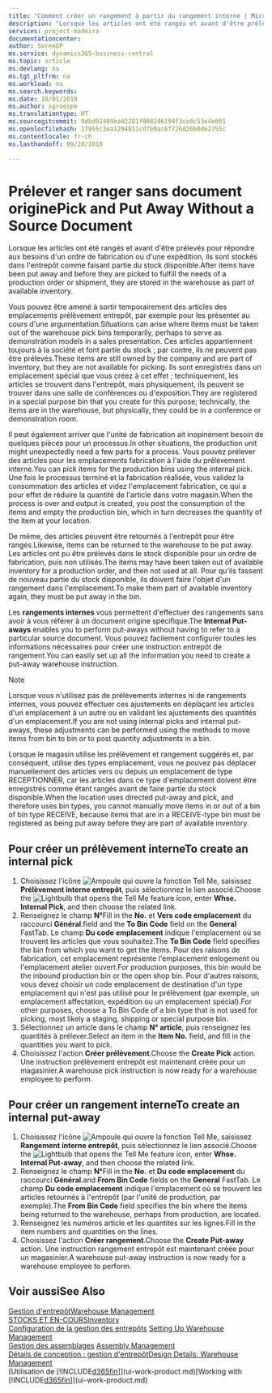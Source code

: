 ```yaml
---
title: "Comment créer un rangement à partir du rangement interne | Microsoft Docs"
description: "Lorsque les articles ont été rangés et avant d'être prélevés pour répondre aux besoins d'un ordre de fabrication ou d'une expédition, ils sont stockés dans l'entrepôt comme faisant partie du stock disponible."
services: project-madeira
documentationcenter: 
author: SorenGP
ms.service: dynamics365-business-central
ms.topic: article
ms.devlang: na
ms.tgt_pltfrm: na
ms.workload: na
ms.search.keywords: 
ms.date: 10/01/2018
ms.author: sgroespe
ms.translationtype: HT
ms.sourcegitcommit: 9dbd92409ba02281f008246194f3ce0c53e4e001
ms.openlocfilehash: 17955c3ea1294811cd7b9ac6f726d26b0de2755c
ms.contentlocale: fr-ch
ms.lasthandoff: 09/28/2018

---
```

# <a name="pick-and-put-away-without-a-source-document"></a><span data-ttu-id="d5bb2-103">Prélever et ranger sans document origine</span><span class="sxs-lookup"><span data-stu-id="d5bb2-103">Pick and Put Away Without a Source Document</span></span>
<span data-ttu-id="d5bb2-104">Lorsque les articles ont été rangés et avant d'être prélevés pour répondre aux besoins d'un ordre de fabrication ou d'une expédition, ils sont stockés dans l'entrepôt comme faisant partie du stock disponible.</span><span class="sxs-lookup"><span data-stu-id="d5bb2-104">After items have been put away and before they are picked to fulfill the needs of a production order or shipment, they are stored in the warehouse as part of available inventory.</span></span>  

<span data-ttu-id="d5bb2-105">Vous pouvez être amené à sortir temporairement des articles des emplacements prélèvement entrepôt, par exemple pour les présenter au cours d'une argumentation.</span><span class="sxs-lookup"><span data-stu-id="d5bb2-105">Situations can arise where items must be taken out of the warehouse pick bins temporarily, perhaps to serve as demonstration models in a sales presentation.</span></span> <span data-ttu-id="d5bb2-106">Ces articles appartiennent toujours à la société et font partie du stock ; par contre, ils ne peuvent pas être prélevés.</span><span class="sxs-lookup"><span data-stu-id="d5bb2-106">These items are still owned by the company and are part of inventory, but they are not available for picking.</span></span> <span data-ttu-id="d5bb2-107">Ils sont enregistrés dans un emplacement spécial que vous créez à cet effet ; techniquement, les articles se trouvent dans l'entrepôt, mais physiquement, ils peuvent se trouver dans une salle de conférences ou d'exposition.</span><span class="sxs-lookup"><span data-stu-id="d5bb2-107">They are registered in a special purpose bin that you create for this purpose; technically, the items are in the warehouse, but physically, they could be in a conference or demonstration room.</span></span>  

<span data-ttu-id="d5bb2-108">Il peut également arriver que l'unité de fabrication ait inopinément besoin de quelques pièces pour un processus.</span><span class="sxs-lookup"><span data-stu-id="d5bb2-108">In other situations, the production unit might unexpectedly need a few parts for a process.</span></span> <span data-ttu-id="d5bb2-109">Vous pouvez prélever des articles pour les emplacements fabrication à l'aide du prélèvement interne.</span><span class="sxs-lookup"><span data-stu-id="d5bb2-109">You can pick items for the production bins using the internal pick.</span></span> <span data-ttu-id="d5bb2-110">Une fois le processus terminé et la fabrication réalisée, vous validez la consommation des articles et videz l'emplacement fabrication, ce qui a pour effet de réduire la quantité de l'article dans votre magasin.</span><span class="sxs-lookup"><span data-stu-id="d5bb2-110">When the process is over and output is created, you post the consumption of the items and empty the production bin, which in turn decreases the quantity of the item at your location.</span></span>  

<span data-ttu-id="d5bb2-111">De même, des articles peuvent être retournés à l'entrepôt pour être rangés.</span><span class="sxs-lookup"><span data-stu-id="d5bb2-111">Likewise, items can be returned to the warehouse to be put away.</span></span> <span data-ttu-id="d5bb2-112">Les articles ont pu être prélevés dans le stock disponible pour un ordre de fabrication, puis non utilisés.</span><span class="sxs-lookup"><span data-stu-id="d5bb2-112">The items may have been taken out of available inventory for a production order, and then not used at all.</span></span> <span data-ttu-id="d5bb2-113">Pour qu'ils fassent de nouveau partie du stock disponible, ils doivent faire l'objet d'un rangement dans l'emplacement.</span><span class="sxs-lookup"><span data-stu-id="d5bb2-113">To make them part of available inventory again, they must be put away in the bin.</span></span>  

<span data-ttu-id="d5bb2-114">Les **rangements internes** vous permettent d'effectuer des rangements sans avoir à vous référer à un document origine spécifique.</span><span class="sxs-lookup"><span data-stu-id="d5bb2-114">The **Internal Put-aways** enables you to perform put-aways without having to refer to a particular source document.</span></span> <span data-ttu-id="d5bb2-115">Vous pouvez facilement configurer toutes les informations nécessaires pour créer une instruction entrepôt de rangement.</span><span class="sxs-lookup"><span data-stu-id="d5bb2-115">You can easily set up all the information you need to create a put-away warehouse instruction.</span></span>  

> [!NOTE]  
>  <span data-ttu-id="d5bb2-116">Lorsque vous n'utilisez pas de prélèvements internes ni de rangements internes, vous pouvez effectuer ces ajustements en déplaçant les articles d'un emplacement à un autre ou en validant les ajustements des quantités d'un emplacement.</span><span class="sxs-lookup"><span data-stu-id="d5bb2-116">If you are not using internal picks and internal put-aways, these adjustments can be performed using the methods to move items from bin to bin or to post quantity adjustments in a bin.</span></span>  
>   
>  <span data-ttu-id="d5bb2-117">Lorsque le magasin utilise les prélèvement et rangement suggérés et, par conséquent, utilise des types emplacement, vous ne pouvez pas déplacer manuellement des articles vers ou depuis un emplacement de type RECEPTIONNER, car les articles dans ce type d'emplacement doivent être enregistrés comme étant rangés avant de faire partie du stock disponible.</span><span class="sxs-lookup"><span data-stu-id="d5bb2-117">When the location uses directed put-away and pick, and therefore uses bin types, you cannot manually move items in or out of a bin of bin type RECEIVE, because items that are in a RECEIVE-type bin must be registered as being put away before they are part of available inventory.</span></span>  

## <a name="to-create-an-internal-pick"></a><span data-ttu-id="d5bb2-118">Pour créer un prélèvement interne</span><span class="sxs-lookup"><span data-stu-id="d5bb2-118">To create an internal pick</span></span>  
1.  <span data-ttu-id="d5bb2-119">Choisissez l'icône ![Ampoule qui ouvre la fonction Tell Me](media/ui-search/search_small.png "Dites-moi ce que vous voulez faire"), saisissez **Prélèvement interne entrepôt**, puis sélectionnez le lien associé.</span><span class="sxs-lookup"><span data-stu-id="d5bb2-119">Choose the ![Lightbulb that opens the Tell Me feature](media/ui-search/search_small.png "Tell me what you want to do") icon, enter **Whse. Internal Pick**, and then choose the related link.</span></span>  
2.  <span data-ttu-id="d5bb2-120">Renseignez le champ **N°**</span><span class="sxs-lookup"><span data-stu-id="d5bb2-120">Fill in the **No.**</span></span> <span data-ttu-id="d5bb2-121">et **Vers code emplacement** du raccourci **Général**.</span><span class="sxs-lookup"><span data-stu-id="d5bb2-121">field and the **To Bin Code** field on the **General** FastTab.</span></span> <span data-ttu-id="d5bb2-122">Le champ **Du code emplacement** indique l'emplacement où se trouvent les articles que vous souhaitez.</span><span class="sxs-lookup"><span data-stu-id="d5bb2-122">The **To Bin Code** field specifies the bin from which you want to get the items.</span></span> <span data-ttu-id="d5bb2-123">Pour des raisons de fabrication, cet emplacement représente l'emplacement enlogement ou l'emplacement atelier ouvert.</span><span class="sxs-lookup"><span data-stu-id="d5bb2-123">For production purposes, this bin would be the inbound production bin or the open shop bin.</span></span> <span data-ttu-id="d5bb2-124">Pour d'autres raisons, vous devez choisir un code emplacement de destination d'un type emplacement qui n'est pas utilisé pour le prélèvement (par exemple, un emplacement affectation, expédition ou un emplacement spécial).</span><span class="sxs-lookup"><span data-stu-id="d5bb2-124">For other purposes, choose a To Bin Code of a bin type that is not used for picking, most likely a staging, shipping or special purpose bin.</span></span>  
3.  <span data-ttu-id="d5bb2-125">Sélectionnez un article dans le champ **N° article**, puis renseignez les quantités à prélever.</span><span class="sxs-lookup"><span data-stu-id="d5bb2-125">Select an item in the **Item No.** field, and fill in the quantities you want to pick.</span></span>  
4. <span data-ttu-id="d5bb2-126">Choisissez l'action **Créer prélèvement**.</span><span class="sxs-lookup"><span data-stu-id="d5bb2-126">Choose the **Create Pick** action.</span></span> <span data-ttu-id="d5bb2-127">Une instruction prélèvement entrepôt est maintenant créée pour un magasinier.</span><span class="sxs-lookup"><span data-stu-id="d5bb2-127">A warehouse pick instruction is now ready for a warehouse employee to perform.</span></span>  

## <a name="to-create-an-internal-put-away"></a><span data-ttu-id="d5bb2-128">Pour créer un rangement interne</span><span class="sxs-lookup"><span data-stu-id="d5bb2-128">To create an internal put-away</span></span>  
1.  <span data-ttu-id="d5bb2-129">Choisissez l'icône ![Ampoule qui ouvre la fonction Tell Me](media/ui-search/search_small.png "Dites-moi ce que vous voulez faire"), saisissez **Rangement interne entrepôt**, puis sélectionnez le lien associé.</span><span class="sxs-lookup"><span data-stu-id="d5bb2-129">Choose the ![Lightbulb that opens the Tell Me feature](media/ui-search/search_small.png "Tell me what you want to do") icon, enter **Whse. Internal Put-away**, and then choose the related link.</span></span>  
2.  <span data-ttu-id="d5bb2-130">Renseignez le champ **N°**</span><span class="sxs-lookup"><span data-stu-id="d5bb2-130">Fill in the **No.**</span></span> <span data-ttu-id="d5bb2-131">et **Du code emplacement** du raccourci **Général**.</span><span class="sxs-lookup"><span data-stu-id="d5bb2-131">and **From Bin Code** fields on the **General** FastTab.</span></span> <span data-ttu-id="d5bb2-132">Le champ **Du code emplacement** indique l'emplacement où se trouvent les articles retournés à l'entrepôt (par l'unité de production, par exemple).</span><span class="sxs-lookup"><span data-stu-id="d5bb2-132">The **From Bin Code** field specifies the bin where the items being returned to the warehouse, perhaps from production, are located.</span></span>  
3.  <span data-ttu-id="d5bb2-133">Renseignez les numéros article et les quantités sur les lignes.</span><span class="sxs-lookup"><span data-stu-id="d5bb2-133">Fill in the item numbers and quantities on the lines.</span></span>  
4.  <span data-ttu-id="d5bb2-134">Choisissez l'action **Créer rangement**.</span><span class="sxs-lookup"><span data-stu-id="d5bb2-134">Choose the **Create Put-away** action.</span></span> <span data-ttu-id="d5bb2-135">Une instruction rangement entrepôt est maintenant créée pour un magasinier.</span><span class="sxs-lookup"><span data-stu-id="d5bb2-135">A warehouse put-away instruction is now ready for a warehouse employee to perform.</span></span>  

## <a name="see-also"></a><span data-ttu-id="d5bb2-136">Voir aussi</span><span class="sxs-lookup"><span data-stu-id="d5bb2-136">See Also</span></span>  
[<span data-ttu-id="d5bb2-137">Gestion d'entrepôt</span><span class="sxs-lookup"><span data-stu-id="d5bb2-137">Warehouse Management</span></span>](warehouse-manage-warehouse.md)  
[<span data-ttu-id="d5bb2-138">STOCKS ET EN-COURS</span><span class="sxs-lookup"><span data-stu-id="d5bb2-138">Inventory</span></span>](inventory-manage-inventory.md)  
<span data-ttu-id="d5bb2-139">[Configuration de la gestion des entrepôts](warehouse-setup-warehouse.md)   </span><span class="sxs-lookup"><span data-stu-id="d5bb2-139">[Setting Up Warehouse Management](warehouse-setup-warehouse.md)   </span></span>  
<span data-ttu-id="d5bb2-140">[Gestion des assemblages](assembly-assemble-items.md)  </span><span class="sxs-lookup"><span data-stu-id="d5bb2-140">[Assembly Management](assembly-assemble-items.md)  </span></span>  
[<span data-ttu-id="d5bb2-141">Détails de conception : gestion d'entrepôt</span><span class="sxs-lookup"><span data-stu-id="d5bb2-141">Design Details: Warehouse Management</span></span>](design-details-warehouse-management.md)  
<span data-ttu-id="d5bb2-142">[Utilisation de [!INCLUDE[d365fin](includes/d365fin_md.md)]](ui-work-product.md)</span><span class="sxs-lookup"><span data-stu-id="d5bb2-142">[Working with [!INCLUDE[d365fin](includes/d365fin_md.md)]](ui-work-product.md)</span></span>

